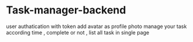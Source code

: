 # Task-manager-backend
user authatication with token
add avatar as profile photo
manage your task according time , complete or not  , list all task in single page
